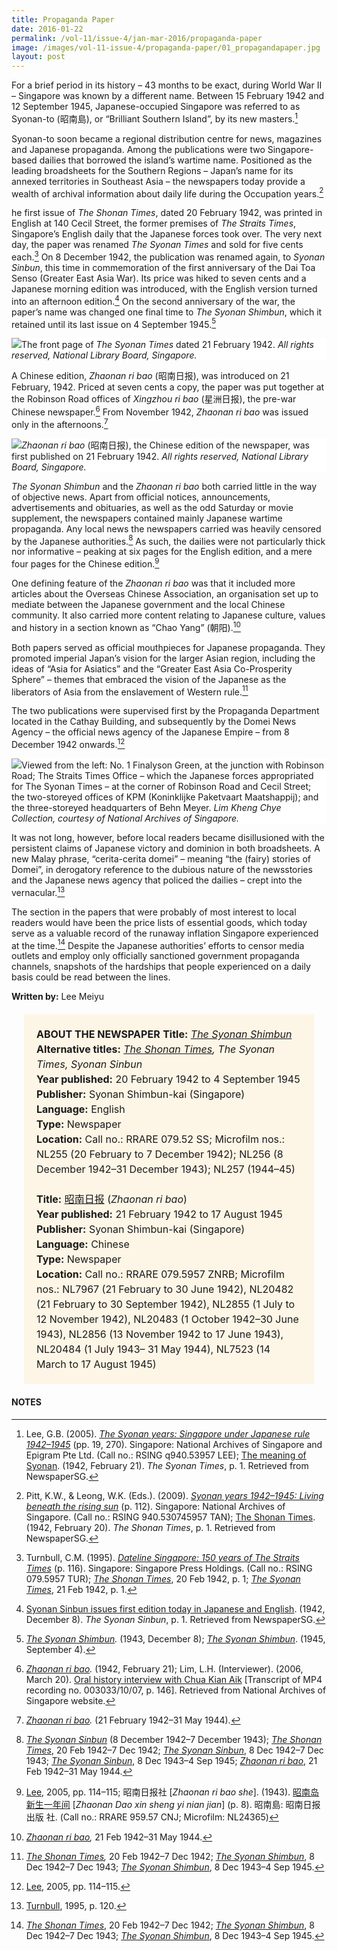 ```yaml
---
title: Propaganda Paper
date: 2016-01-22
permalink: /vol-11/issue-4/jan-mar-2016/propaganda-paper
image: /images/vol-11-issue-4/propaganda-paper/01_propagandapaper.jpg
layout: post
---
```

For a brief period in its history – 43 months to be exact, during World War II – Singapore was known by a different name. Between 15 February 1942 and 12 September 1945, Japanese-occupied Singapore was referred to as Syonan-to (昭南島), or “Brilliant Southern Island”, by its new masters.[^1]

Syonan-to soon became a regional distribution centre for news, magazines and Japanese propaganda. Among the publications were two Singapore-based dailies that borrowed the island’s wartime name. Positioned as the leading broadsheets for the Southern Regions – Japan’s name for its annexed territories in Southeast Asia – the newspapers today provide a wealth of archival information about daily life during the Occupation years.[^2]

he first issue of *The Shonan Times*, dated 20 February 1942, was printed in English at 140 Cecil Street, the former premises of *The Straits Times*, Singapore’s English daily that the Japanese forces took over. The very next day, the paper was renamed *The Syonan Times*  and sold  for five cents each.[^3] On 8 December 1942, the publication was renamed again, to *Syonan Sinbun*, this time in commemoration of the first anniversary of the Dai Toa Senso (Greater East Asia War). Its price was hiked to seven cents and a Japanese morning edition was introduced, with the English version turned into an afternoon edition.[^4] On the second anniversary of the war, the paper’s name was changed one final time to *The Syonan Shimbun*, which it retained until its last issue on 4 September 1945.[^5]

<div style="background-color: white;"><img src="/images/vol-11-issue-4/propaganda-paper/01_propagandapaper.jpg">The front page of <i>The Syonan Times</i> dated 21 February 1942. <i>All rights reserved, National Library Board, Singapore.</i></div>

A Chinese edition, *Zhaonan ri bao* (昭南日报), was introduced on 21 February, 1942. Priced at seven cents a copy, the paper was put together at the Robinson Road offices of *Xingzhou ri bao* (星洲日报), the pre-war Chinese newspaper.[^6] From November 1942, *Zhaonan ri bao* was issued only in the afternoons.[^7]

<div style="background-color: white;"><img src="/images/vol-11-issue-4/propaganda-paper/03_propagandapaper.jpg"><i>Zhaonan ri bao</i> (昭南日报), the Chinese edition of the newspaper, was first published on 21 February 1942. <i>All rights reserved, National Library Board, Singapore.</i></div>

*The Syonan Shimbun* and the *Zhaonan ri bao* both carried little in the way of objective news. Apart from official notices, announcements, advertisements and obituaries, as well as the odd Saturday or movie supplement, the newspapers contained mainly Japanese wartime propaganda. Any local news the newspapers carried was heavily censored by the Japanese authorities.[^8] As such, the dailies were not particularly thick nor informative – peaking at six pages for the English edition, and a mere four pages for the Chinese edition.[^9]

One defining feature of the *Zhaonan ri bao* was that it included more articles about the Overseas Chinese Association, an organisation set up to mediate between the Japanese government and the local Chinese community. It also carried more content relating to Japanese culture, values and history in a section known as “Chao Yang” (朝阳).[^10]

Both papers served as official mouthpieces for Japanese propaganda. They promoted imperial Japan’s vision for the larger Asian region, including the ideas of “Asia for Asiatics” and the “Greater East Asia Co-Prosperity Sphere” – themes that embraced the vision of the Japanese as the liberators of Asia from the enslavement of Western rule.[^11]

The two publications were supervised first by the Propaganda Department located in the Cathay Building, and subsequently by the Domei News Agency – the official news agency of the Japanese Empire – from 8 December 1942 onwards.[^12]

<div style="background-color: white;"><img src="/images/vol-11-issue-4/propaganda-paper/02_propagandapaper.jpg">Viewed from the left: No. 1 Finalyson Green, at the junction with Robinson Road; The Straits Times Office – which the Japanese forces appropriated for The Syonan Times – at the corner of Robinson Road and Cecil Street; the two-storeyed offices of KPM (Koninklijke Paketvaart Maatshappij); and the three-storeyed headquarters of Behn Meyer. <i>Lim Kheng Chye Collection, courtesy of National Archives of Singapore.</i></div>

It was not long, however, before local readers became disillusioned with the persistent claims of Japanese victory and dominion in both broadsheets. A new Malay phrase, “cerita-cerita domei” – meaning “the (fairy) stories of Domei”, in derogatory reference to the dubious nature of the newsstories and the Japanese news agency that policed the dailies – crept into the vernacular.[^13]

The section in the papers that were probably of most interest to local readers would have been the price lists of essential goods, which today serve as a valuable record of the runaway inflation Singapore experienced at the time.[^14] Despite the Japanese authorities’ efforts to censor media outlets and employ only officially sanctioned government propaganda channels, snapshots of the hardships that people experienced on a daily basis could be read between the lines.

**Written by:** Lee Meiyu

<span style="background-colour: #fdf5e6; padding: 20px; margin: 20px; background:#fdf5e6; display:block; font-size:1rem; line-height:1.5rem;"><b>ABOUT THE NEWSPAPER</b>
<b>Title:</b> <i><a href="https://eservice.nlb.gov.sg/item_holding.aspx?bid=5891656">The Syonan Shimbun</a></i>
<br>
<b>Alternative titles:</b> <i><a href="https://eservice.nlb.gov.sg/item_holding.aspx?bid=12463919">The Shonan Times</a>, The Syonan Times, Syonan Sinbun </i>
<br>
<b>Year published:</b> 20 February 1942 to 4 September 1945
<br>
<b>Publisher:</b> Syonan Shimbun-kai (Singapore)
<br>
<b>Language:</b> English
<br>
<b>Type:</b> Newspaper
<br>
<b>Location:</b> Call no.: RRARE 079.52 SS; Microfilm nos.: NL255 (20 February to 7 December 1942); NL256 (8 December 1942–31 December 1943); NL257 (1944–45)
<br><br>
<b>Title:</b> <a href="https://eservice.nlb.gov.sg/item_holding.aspx?bid=84571423">昭南日报</a> (<i>Zhaonan ri bao</i>)
<br>
<b>Year published:</b> 21 February 1942 to 17 August 1945
<br>
<b>Publisher:</b> Syonan Shimbun-kai (Singapore)
<br>
<b>Language:</b> Chinese
<br>
<b>Type:</b> Newspaper
<br>
<b>Location:</b> Call no.: RRARE 079.5957 ZNRB; Microfilm nos.: NL7967 (21 February to 30 June 1942), NL20482 (21 February to 30 September 1942), NL2855 (1 July to 12 November 1942), NL20483 (1 October 1942–30 June 1943), NL2856 (13 November 1942 to 17 June 1943), NL20484 (1 July 1943– 31 May 1944), NL7523 (14 March to 17 August 1945)</span>

#### **NOTES**

[^1]:Lee, G.B. (2005). *[The Syonan years: Singapore under Japanese rule 1942–1945](http://eservice.nlb.gov.sg/item_holding_s.aspx?bid=12661517)* (pp. 19, 270). Singapore: National Archives of Singapore and Epigram Pte Ltd. (Call no.: RSING q940.53957 LEE); [The meaning of Syonan](http://eresources.nlb.gov.sg/newspapers/Digitised/Article/syonantimes19420221-1.2.3). (1942, February 21). *The Syonan Times*, p. 1. Retrieved from NewspaperSG.

[^2]:Pitt, K.W., & Leong, W.K. (Eds.). (2009). *[Syonan years 1942–1945: Living beneath the rising sun](http://eservice.nlb.gov.sg/item_holding_s.aspx?bid=13221326)* (p. 112). Singapore: National Archives of Singapore. (Call no.: RSING 940.530745957 TAN); [The Shonan Times](http://eresources.nlb.gov.sg/newspapers/Digitised/Article/syonantimes19420220-1.2.1). (1942, February 20). *The Shonan Times*, p. 1. Retrieved from NewspaperSG.

[^3]:Turnbull, C.M. (1995). *[Dateline Singapore: 150 years of The Straits Times](http://eservice.nlb.gov.sg/item_holding_s.aspx?bid=7471414)* (p. 116). Singapore: Singapore Press Holdings. (Call no.: RSING 079.5957 TUR); *[The Shonan Times](http://eresources.nlb.gov.sg/newspapers/Digitised/Article/syonantimes19420220-1.2.1)*, 20 Feb 1942, p. 1; *[The Syonan Times](http://eresources.nlb.gov.sg/newspapers/Digitised/Article/syonantimes19420221-1.2.3)*, 21 Feb 1942, p. 1.

[^4]:[Syonan Sinbun issues first edition today in Japanese and English](http://eresources.nlb.gov.sg/newspapers/Digitised/Article/syonantimes19421208-1.2.3). (1942, December 8). *The Syonan Sinbun*, p. 1. Retrieved from NewspaperSG.

[^5]:*[The Syonan Shimbun](https://eservice.nlb.gov.sg/item_holding.aspx?bid=5891656).* (1943, December 8); *[The Syonan Shimbun](https://eservice.nlb.gov.sg/item_holding.aspx?bid=5891656)*. (1945, September 4).

[^6]:*[Zhaonan ri bao](https://eservice.nlb.gov.sg/item_holding.aspx?bid=84571423).* (1942, February 21); Lim, L.H. (Interviewer). (2006, March 20). [Oral history interview with Chua Kian Aik](https://www.nas.gov.sg/archivesonline/Flipviewer/publish/1/117691ec-1161-11e3-83d5-0050568939ad-OHC003033_007/web/html5/index.html?launchlogo=tablet/OralHistoryInterviews_brandingLogo_.png) [Transcript of MP4 recording no. 003033/10/07, p. 146]. Retrieved from National Archives of Singapore website.

[^7]:*[Zhaonan ri bao](https://eservice.nlb.gov.sg/item_holding.aspx?bid=84571423).* (21 February 1942–31 May 1944).

[^8]:*[The Syonan Sinbun](https://eservice.nlb.gov.sg/item_holding.aspx?bid=5891656)* (8 December 1942–7 December 1943); *[The Shonan Times](https://eservice.nlb.gov.sg/item_holding.aspx?bid=12463919)*, 20 Feb 1942–7 Dec 1942; *[The Syonan Sinbun](https://eservice.nlb.gov.sg/item_holding.aspx?bid=5891656)*, 8 Dec 1942–7 Dec 1943; *[The Syonan Sinbun](https://eservice.nlb.gov.sg/item_holding.aspx?bid=5891656)*, 8 Dec 1943–4 Sep 1945; *[Zhaonan ri bao](https://eservice.nlb.gov.sg/item_holding.aspx?bid=84571423)*, 21 Feb 1942–31 May 1944.

[^9]:[Lee](http://eservice.nlb.gov.sg/item_holding_s.aspx?bid=12661517), 2005, pp. 114–115; 昭南日报社 [*Zhaonan ri bao she*]. (1943). [昭南岛新生一年间](https://eservice.nlb.gov.sg/item_holding.aspx?bid=84549675) [*Zhaonan Dao xin sheng yi nian jian*] (p. 8). 昭南島: 昭南日报出版 社. (Call no.: RRARE 959.57 CNJ; Microfilm: NL24365)

[^10]:*[Zhaonan ri bao](https://eservice.nlb.gov.sg/item_holding.aspx?bid=84571423),* 21 Feb 1942–31 May 1944.

[^11]:*[The Shonan Times](https://eservice.nlb.gov.sg/item_holding.aspx?bid=12463919),* 20 Feb 1942–7 Dec 1942; *[The Syonan Shimbun](https://eservice.nlb.gov.sg/item_holding.aspx?bid=5891656)*, 8 Dec 1942–7 Dec 1943; *[The Syonan Shimbun](https://eservice.nlb.gov.sg/item_holding.aspx?bid=5891656)*, 8 Dec 1943–4 Sep 1945.

[^12]:[Lee](http://eservice.nlb.gov.sg/item_holding_s.aspx?bid=12661517), 2005, pp. 114–115.

[^13]:[Turnbull](http://eservice.nlb.gov.sg/item_holding_s.aspx?bid=7471414), 1995, p. 120.

[^14]:*[The Shonan Times](https://eservice.nlb.gov.sg/item_holding.aspx?bid=12463919)*, 20 Feb 1942–7 Dec 1942; *[The Syonan Shimbun](https://eservice.nlb.gov.sg/item_holding.aspx?bid=5891656)*, 8 Dec 1942–7 Dec 1943; *[The Syonan Shimbun](https://eservice.nlb.gov.sg/item_holding.aspx?bid=5891656)*, 8 Dec 1943–4 Sep 1945.
